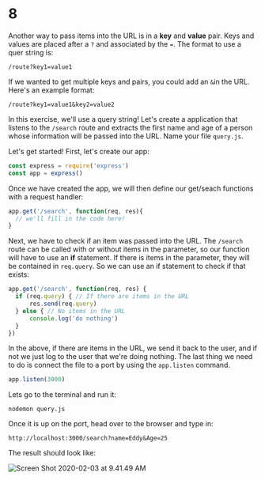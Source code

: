 # 8

Another way to pass items into the URL is in a **key** and **value** pair. Keys and values are placed after a `?` and associated by the `=`. The format to use a quer string is:

```text
/route?key1=value1
```

If we wanted to get multiple keys and pairs, you could add an `&`in the URL. Here's an example format:

```text
/route?key1=value1&key2=value2
```

In this exercise, we'll use a query string! Let's create a application that listens to the `/search` route and extracts the first name and age of a person whose information will be passed into the URL. Name your file `query.js`.

Let's get started! First, let's create our app:

```javascript
const express = require('express') 
const app = express()
```

Once we have created the app, we will then define our get/seach functions with a request handler:

```javascript
app.get('/search', function(req, res){
  // we'll fill in the code here!
}
```

Next, we have to check if an item was passed into the URL. The `/search` route can be called with or without items in the parameter, so our function will have to use an **if** statement. If there is items in the parameter, they will be contained in `req.query`. So we can use an if statement to check if that exists:

```javascript
app.get('/search', function(req, res) { 
  if (req.query) { // If there are items in the URL
      res.send(req.query)
  } else { // No items in the URL
      console.log('do nothing')
  }
})
```

In the above, if there are items in the URL, we send it back to the user, and if not we just log to the user that we're doing nothing. The last thing we need to do is connect the file to a port by using the `app.listen` command.

```javascript
app.listen(3000)
```

Lets go to the terminal and run it:

```text
nodemon query.js
```

Once it is up on the port, head over to the browser and type in:

```text
http://localhost:3000/search?name=Eddy&Age=25
```

The result should look like:

![Screen Shot 2020-02-03 at 9.41.49 AM](https://github.com/bitprj/curriculum/tree/248f3736c723250c63af1faf364df8bd633b83d7/Users/raynaney/Library/Application%20Support/typora-user-images/Screen%20Shot%202020-02-03%20at%209.41.49%20AM.png)

